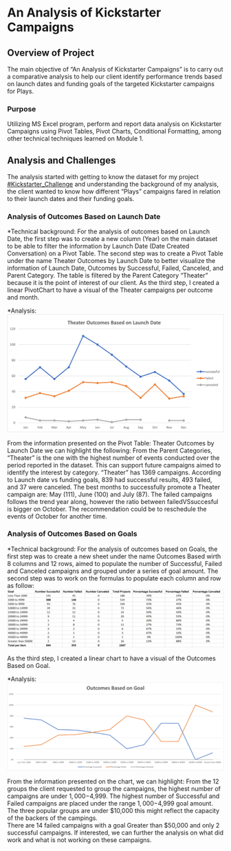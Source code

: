 # An Analysis of Kickstarter Campaigns

## Overview of Project

The main objective of “An Analysis of Kickstarter Campaigns” is to carry out a comparative analysis to help our client identify performance trends based on launch dates and funding goals of the targeted Kickstarter campaigns for Plays. 

### Purpose

Utilizing MS Excel program, perform and report data analysis on Kickstarter Campaigns using Pivot Tables, Pivot Charts, Conditional Formatting, among other technical techniques learned on Module 1.

## Analysis and Challenges

The analysis started with getting to know the dataset for my project [#Kickstarter_Challenge](https://github.com/chocoplace/kickstarter-analysis/blob/main/Kickstarter_Challenge.zip) and understanding the background of my analysis, the client wanted to know how different “Plays” campaigns fared in relation to their launch dates and their funding goals.

### Analysis of Outcomes Based on Launch Date

*Technical background: For the analysis of outcomes based on Launch Date, the first step was to create a new column (Year) on the main dataset to be able to filter the information by Launch Date (Date Created Conversation) on a Pivot Table. The second step was to create a Pivot Table under the name Theater Outcomes by Launch Date to better visualize the information of Launch Date, Outcomes by Successful, Failed, Canceled, and Parent Category. The table is filtered by the Parent Category “Theater” because it is the point of interest of our client. As the third step, I created a linear PivotChart to have a visual of the Theater campaigns per outcome and month. 

*Analysis: 
![Theater_Outcomes_vs_Launch](https://github.com/chocoplace/kickstarter-analysis/blob/main/Resources/Theater_Outcomes_vs_Launch.png)

From the information presented on the Pivot Table: Theater Outcomes by Launch Date we can highlight the following: 
From the Parent Categories, “Theater” is the one with the highest number of events conducted over the period reported in the dataset. This can support future campaigns aimed to identify the interest by category.
“Theater” has 1369 campaigns. According to Launch date vs funding goals, 839 had successful results, 493 failed, and 37 were canceled. 
The best months to successfully promote a Theater campaign are: May (111), June (100) and July (87). 
The failed campaigns follows the trend year along, however the ratio between failedVSsuccesful is bigger on October. The recommendation could be to reschedule the events of October for another time. 

### Analysis of Outcomes Based on Goals

*Technical background: For the analysis of outcomes based on Goals, the first step was to create a new sheet under the name Outcomes Based wirth 8 columns and 12 rows, aimed to populate the number of Successful, Failed and Canceled campaigns and grouped under a series of goal amount. The second step was to work on the formulas to populate each column and row as follow:
 ![Outomes_based_on_Goals_Sheet](https://github.com/chocoplace/kickstarter-analysis/blob/main/Resources/Outomes_based_on_Goals_Sheet.png)



As the third step, I created a linear chart to have a visual of the Outcomes Based on Goal. 

*Analysis: 
![Outcomes_vs_Goals](https://github.com/chocoplace/kickstarter-analysis/blob/main/Resources/Outcomes_vs_Goals.png)

From the information presented on the chart, we can highlight:
From the 12 groups the client requested to group the campaigns, the highest number of campaigns are under $1,000-$4,999. 
The highest number of Successful and Failed campaigns are placed under the range $1,000-$4,999 goal amount. 
The three popular groups are under $10,000 this might reflect the capacity of the backers of the campings.  
There are 14 failed campaigns with a goal Greater than $50,000 and only 2 successful campaigns. If interested, we can further the analysis on what did work and what is not working on these campaigns. 
